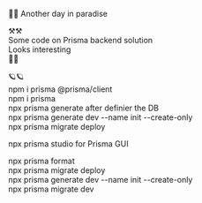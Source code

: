 :wave::wave:
Another day in paradise

:hammer_and_pick::hammer_and_pick:  
Some code on Prisma backend solution  
Looks interesting  
:checkered_flag::checkered_flag:

:ringed_planet::ringed_planet:  
npm i prisma @prisma/client  
npm i prisma  
npx prisma generate after definier the DB  
npx prisma generate dev --name init --create-only  
npx prisma migrate deploy

npx prisma studio for Prisma GUI

npx prisma format  
npx prisma migrate deploy  
npx prisma generate dev --name init --create-only  
npx prisma migrate dev

